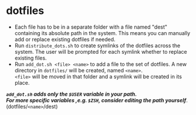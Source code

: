 # dotfiles

- Each file has to be in a separate folder with a file
named "dest" containing its absolute path in the system.
This means you can manually add or replace existing
dotfiles if needed.
- Run `distribute_dots.sh` to create symlinks of the dotfiles across the system.
The user will be prompted for each symlink  whether to
replace existing files.
- Run `add_dot.sh <file> <name>` to add a file to the
set of dotfiles. A new directory in `dotfiles/` will be
created, named `<name>`.  
`<file>` will be moved in that
folder and a symlink will be created in its place.

***`add_dot.sh` adds only the `$USER` variable in your
path.  
For more specific variables ,e.g. `$ZSH`, consider
editing the path yourself***. (dotfiles/`<name>`/dest)
